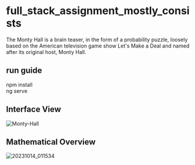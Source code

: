 # full_stack_assignment_mostly_consists
The Monty Hall is a brain teaser, in the form of a probability puzzle, loosely based on the American television game show Let's Make a Deal and named after its original host, Monty Hall.

## run guide 
npm install <br/>
ng serve 

## Interface View
![Monty-Hall](https://github.com/CoorayNTL/monty_hall_frontend/assets/96631498/9d0ae861-141c-48a4-afe8-586af97c4503)

## Mathematical Overview
![20231014_011534](https://github.com/CoorayNTL/monty_hall_frontend/assets/96631498/e72f0579-1732-4eff-90a3-09e92629d1ab)

